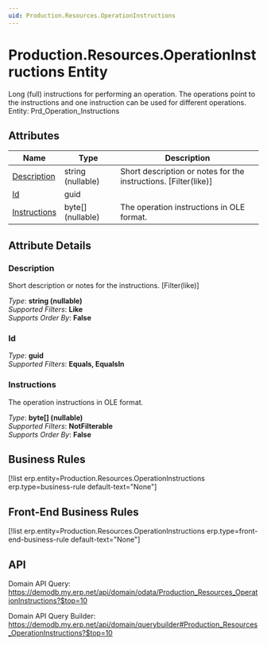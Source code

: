 ```yaml
---
uid: Production.Resources.OperationInstructions
---
```

# Production.Resources.OperationInstructions Entity

Long (full) instructions for performing an operation. The operations point to the instructions and one instruction can be used for different operations. Entity: Prd_Operation_Instructions

## Attributes

| Name | Type | Description |
| ---- | ---- | --- |
| [Description](Production.Resources.OperationInstructions.md#description) | string (nullable) | Short description or notes for the instructions. [Filter(like)] 
| [Id](Production.Resources.OperationInstructions.md#id) | guid |  
| [Instructions](Production.Resources.OperationInstructions.md#instructions) | byte[] (nullable) | The operation instructions in OLE format. 


## Attribute Details

### Description

Short description or notes for the instructions. [Filter(like)]

_Type_: **string (nullable)**  
_Supported Filters_: **Like**  
_Supports Order By_: **False**  

### Id

_Type_: **guid**  
_Supported Filters_: **Equals, EqualsIn**  

### Instructions

The operation instructions in OLE format.

_Type_: **byte[] (nullable)**  
_Supported Filters_: **NotFilterable**  
_Supports Order By_: **False**  



## Business Rules

[!list erp.entity=Production.Resources.OperationInstructions erp.type=business-rule default-text="None"]

## Front-End Business Rules

[!list erp.entity=Production.Resources.OperationInstructions erp.type=front-end-business-rule default-text="None"]

## API

Domain API Query:
<https://demodb.my.erp.net/api/domain/odata/Production_Resources_OperationInstructions?$top=10>

Domain API Query Builder:
<https://demodb.my.erp.net/api/domain/querybuilder#Production_Resources_OperationInstructions?$top=10>

